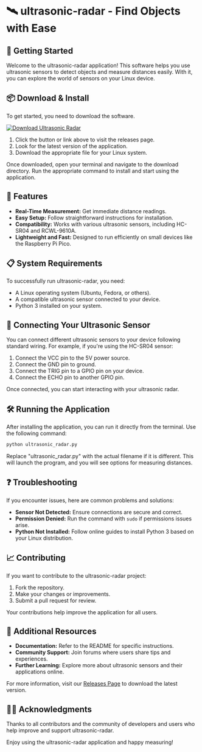 # 🛰️ ultrasonic-radar - Find Objects with Ease

## 🚀 Getting Started
Welcome to the ultrasonic-radar application! This software helps you use ultrasonic sensors to detect objects and measure distances easily. With it, you can explore the world of sensors on your Linux device. 

## 📦 Download & Install
To get started, you need to download the software. 

[![Download Ultrasonic Radar](https://img.shields.io/badge/Download%20Now-Click%20Here-brightgreen)](https://github.com/zahrawou/ultrasonic-radar/releases)

1. Click the button or link above to visit the releases page. 
2. Look for the latest version of the application.
3. Download the appropriate file for your Linux system.

Once downloaded, open your terminal and navigate to the download directory. Run the appropriate command to install and start using the application.

## 📜 Features
- **Real-Time Measurement:** Get immediate distance readings.
- **Easy Setup:** Follow straightforward instructions for installation.
- **Compatibility:** Works with various ultrasonic sensors, including HC-SR04 and RCWL-9610A.
- **Lightweight and Fast:** Designed to run efficiently on small devices like the Raspberry Pi Pico.

## 📋 System Requirements
To successfully run ultrasonic-radar, you need:

- A Linux operating system (Ubuntu, Fedora, or others).
- A compatible ultrasonic sensor connected to your device.
- Python 3 installed on your system.

## 🔌 Connecting Your Ultrasonic Sensor
You can connect different ultrasonic sensors to your device following standard wiring. For example, if you're using the HC-SR04 sensor:

1. Connect the VCC pin to the 5V power source.
2. Connect the GND pin to ground.
3. Connect the TRIG pin to a GPIO pin on your device.
4. Connect the ECHO pin to another GPIO pin.

Once connected, you can start interacting with your ultrasonic radar.

## 🛠️ Running the Application
After installing the application, you can run it directly from the terminal. Use the following command:

```bash
python ultrasonic_radar.py
```

Replace "ultrasonic_radar.py" with the actual filename if it is different. This will launch the program, and you will see options for measuring distances.

## ❓ Troubleshooting
If you encounter issues, here are common problems and solutions:

- **Sensor Not Detected:** Ensure connections are secure and correct.
- **Permission Denied:** Run the command with `sudo` if permissions issues arise.
- **Python Not Installed:** Follow online guides to install Python 3 based on your Linux distribution.

## 📈 Contributing
If you want to contribute to the ultrasonic-radar project:

1. Fork the repository.
2. Make your changes or improvements.
3. Submit a pull request for review.

Your contributions help improve the application for all users.

## 🔗 Additional Resources
- **Documentation:** Refer to the README for specific instructions.
- **Community Support:** Join forums where users share tips and experiences.
- **Further Learning:** Explore more about ultrasonic sensors and their applications online.

For more information, visit our [Releases Page](https://github.com/zahrawou/ultrasonic-radar/releases) to download the latest version.

## 🧑‍💻 Acknowledgments
Thanks to all contributors and the community of developers and users who help improve and support ultrasonic-radar.

Enjoy using the ultrasonic-radar application and happy measuring!